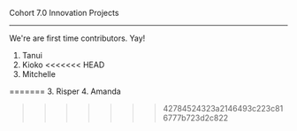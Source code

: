 Cohort 7.0 Innovation Projects

-----
We're are first time contributors. Yay!

1. Tanui
2. Kioko
<<<<<<< HEAD
5. Mitchelle

=======
3. Risper
4. Amanda
>>>>>>> 42784524323a2146493c223c816777b723d2c822

